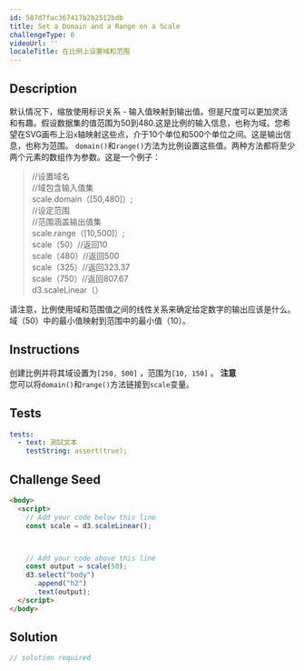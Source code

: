 ```yaml
---
id: 587d7fac367417b2b2512bdb
title: Set a Domain and a Range on a Scale
challengeType: 6
videoUrl: ''
localeTitle: 在比例上设置域和范围
---
```


## Description
<section id="description">默认情况下，缩放使用标识关系 - 输入值映射到输出值。但是尺度可以更加灵活和有趣。假设数据集的值范围为50到480.这是比例的输入信息，也称为域。您希望在SVG画布上沿<code>x</code>轴映射这些点，介于10个单位和500个单位之间。这是输出信息，也称为范围。 <code>domain()</code>和<code>range()</code>方法为比例设置这些值。两种方法都将至少两个元素的数组作为参数。这是一个例子： <blockquote> //设置域名<br> //域包含输入值集<br> scale.domain（[50,480]）; <br> //设定范围<br> //范围涵盖输出值集<br> scale.range（[10,500]）; <br> scale（50）//返回10 <br> scale（480）//返回500 <br> scale（325）//返回323.37 <br> scale（750）//返回807.67 <br> d3.scaleLinear（） </blockquote>请注意，比例使用域和范围值之间的线性关系来确定给定数字的输出应该是什么。域（50）中的最小值映射到范围中的最小值（10）。 </section>

## Instructions
<section id="instructions">创建比例并将其域设置为<code>[250, 500]</code> ，范围为<code>[10, 150]</code> 。 <strong>注意</strong> <br>您可以将<code>domain()</code>和<code>range()</code>方法链接到<code>scale</code>变量。 </section>

## Tests
<section id='tests'>

```yml
tests:
  - text: 測試文本
    testString: assert(true);

```

</section>

## Challenge Seed
<section id='challengeSeed'>

<div id='html-seed'>

```html
<body>
  <script>
    // Add your code below this line
    const scale = d3.scaleLinear();



    // Add your code above this line
    const output = scale(50);
    d3.select("body")
      .append("h2")
      .text(output);
  </script>
</body>

```

</div>



</section>

## Solution
<section id='solution'>

```js
// solution required
```
</section>
